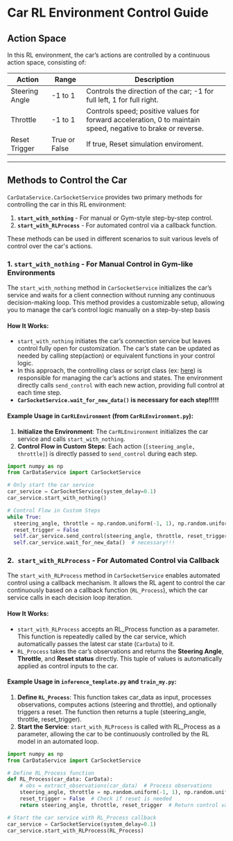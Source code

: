 # Car RL Environment Control Guide

## Action Space

In this RL environment, the car’s actions are controlled by a continuous action space, consisting of:

| Action          | Range     | Description                                                                 |
|-----------------|-----------|-----------------------------------------------------------------------------|
| Steering Angle  | -1 to 1   | Controls the direction of the car; -1 for full left, 1 for full right.      |
| Throttle        | -1 to 1   | Controls speed; positive values for forward acceleration, 0 to maintain speed, negative to brake or reverse. |
| Reset Trigger      | True or False   | If true, Reset simulation enviroment. |

---

## Methods to Control the Car

`CarDataService.CarSocketService` provides two primary methods for controlling the car in this RL environment:

1. **`start_with_nothing`** - For manual or Gym-style step-by-step control.
2. **`start_with_RLProcess`** - For automated control via a callback function.

These methods can be used in different scenarios to suit various levels of control over the car's actions.

### 1. `start_with_nothing` - For Manual Control in Gym-like Environments

The `start_with_nothing` method in `CarSocketService` initializes the car’s service and waits for a client connection without running any continuous decision-making loop. This method provides a customizable setup, allowing you to manage the car’s control logic manually on a step-by-step basis

#### How It Works:
- `start_with_nothing` initiates the car’s connection service but leaves control fully open for customization. The car’s state can be updated as needed by calling step(action) or equivalent functions in your control logic.
- In this approach, the controlling class or script class (ex: [here](https://github.com/Bacon9629/PyAutoDriveRL-Env/blob/main/CarRLEnvironment.py#L87)) is responsible for managing the car’s actions and states. The environment directly calls `send_control` with each new action, providing full control at each time step.
- **`CarSocketService.wait_for_new_data()` is necessary for each step!!!!!**

#### Example Usage in `CarRLEnvironment` (from `CarRLEnvironment.py`):
1. **Initialize the Environment**: The `CarRLEnvironment` initializes the car service and calls `start_with_nothing`.
2. **Control Flow in Custom Steps**: Each action (`[steering_angle, throttle]`) is directly passed to `send_control` during each step.

```python
import numpy as np
from CarDataService import CarSocketService

# Only start the car service
car_service = CarSocketService(system_delay=0.1)
car_service.start_with_nothing()

# Control Flow in Custom Steps
while True: 
  steering_angle, throttle = np.random.uniform(-1, 1), np.random.uniform(-1, 1)
  reset_trigger = False
  self.car_service.send_control(steering_angle, throttle, reset_trigger)  # sending data to unity env
  self.car_service.wait_for_new_data()  # necessary!!!
```

### 2.` start_with_RLProcess` - For Automated Control via Callback

The `start_with_RLProcess` method in `CarSocketService` enables automated control using a callback mechanism. 
It allows the RL agent to control the car continuously based on a callback function (`RL_Process`), which the car service calls in each decision loop iteration.

#### How It Works:

- `start_with_RLProcess` accepts an RL_Process function as a parameter. This function is repeatedly called by the car service, which automatically passes the latest car state (`CarData`) to it.
- `RL_Process` takes the car’s observations and returns the **Steering Angle**, **Throttle**, and **Reset status** directly. This tuple of values is automatically applied as control inputs to the car.

#### Example Usage in `inference_template.py` and `train_my.py`:

1. **Define `RL_Process`**: This function takes car_data as input, processes observations, computes actions (steering and throttle), and optionally triggers a reset. The function then returns a tuple (steering_angle, throttle, reset_trigger).
2. **Start the Service**: `start_with_RLProcess` is called with RL_Process as a parameter, allowing the car to be continuously controlled by the RL model in an automated loop.

```python
import numpy as np
from CarDataService import CarSocketService

# Define RL_Process function
def RL_Process(car_data: CarData):
    # obs = extract_observations(car_data)  # Process observations
    steering_angle, throttle = np.random.uniform(-1, 1), np.random.uniform(-1, 1)  # Get actions from model
    reset_trigger = False  # Check if reset is needed
    return steering_angle, throttle, reset_trigger  # Return control values

# Start the car service with RL_Process callback
car_service = CarSocketService(system_delay=0.1)
car_service.start_with_RLProcess(RL_Process)
```


